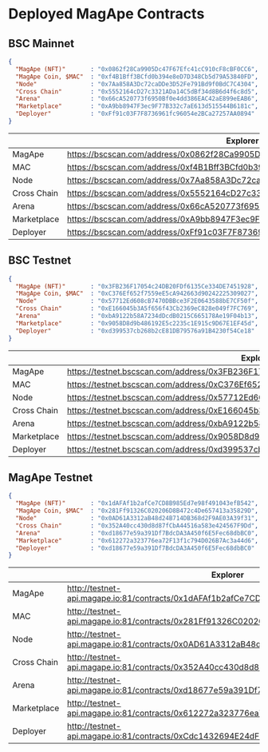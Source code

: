 # Deployed MagApe Contracts


## BSC Mainnet


```json
{
  "MagApe (NFT)"       : "0x0862f28Ca9905Dc47F67Efc41cC910cF8cBF0CC6",
  "MagApe Coin, $MAC"  : "0xf4B1Bff3BCfd0b394e8eD7D348Cb5d79A53840FD",
  "Node"               : "0x7Aa858A3Dc72caDDe3D52Fe791Bd9f0BdC7C4304",
  "Cross Chain"        : "0x5552164cD27c3321ADa14C5dBf34d8B6d4f6c8d5",
  "Arena"              : "0x66cA520773f6950Bf0e4dd386EAC42aE899eEAB6",
  "Marketplace"        : "0xA9bb8947F3ec9F77B332c7aE613d515544B6181c",
  "Deployer"           : "0xFf91c03F7F8736961fc96054e2BCa27257AA0894"
}
```
|  | Explorer |
| --- | --- |
| MagApe | https://bscscan.com/address/0x0862f28Ca9905Dc47F67Efc41cC910cF8cBF0CC6#code |
| MAC | https://bscscan.com/address/0xf4B1Bff3BCfd0b394e8eD7D348Cb5d79A53840FD#code |
| Node | https://bscscan.com/address/0x7Aa858A3Dc72caDDe3D52Fe791Bd9f0BdC7C4304#code |
| Cross Chain | https://bscscan.com/address/0x5552164cD27c3321ADa14C5dBf34d8B6d4f6c8d5#code |
| Arena | https://bscscan.com/address/0x66cA520773f6950Bf0e4dd386EAC42aE899eEAB6#code |
| Marketplace | https://bscscan.com/address/0xA9bb8947F3ec9F77B332c7aE613d515544B6181c#code |
| Deployer | https://bscscan.com/address/0xFf91c03F7F8736961fc96054e2BCa27257AA0894#code |

## BSC Testnet


```json
{
  "MagApe (NFT)"       : "0x3FB236F17054c24DB20FDf6135Ce334DE7451928",
  "MagApe Coin, $MAC"  : "0xC376Ef652f7559eE5cA942663d90242225309027",
  "Node"               : "0x57712Ed608cB7470DBBce3F2E0643588bE7CF50f",
  "Cross Chain"        : "0xE166045b3A5f656f43Cb2369eC828e049f7FC769",  
  "Arena"              : "0xbA9122b58A7234dDcdB0215C665178Ae19F04b13",
  "Marketplace"        : "0x9058D8d9b486192E5c2235c1E915c9D67E1EF45d",
  "Deployer"           : "0xd399537cb268b2cE81DB79576a91B4230f54Ce18"
}
```
|  | Explorer |
| --- | --- |
| MagApe | https://testnet.bscscan.com/address/0x3FB236F17054c24DB20FDf6135Ce334DE7451928#code |
| MAC | https://testnet.bscscan.com/address/0xC376Ef652f7559eE5cA942663d90242225309027#code |
| Node | https://testnet.bscscan.com/address/0x57712Ed608cB7470DBBce3F2E0643588bE7CF50f#code |
| Cross Chain | https://testnet.bscscan.com/address/0xE166045b3A5f656f43Cb2369eC828e049f7FC769#code |
| Arena | https://testnet.bscscan.com/address/0xbA9122b58A7234dDcdB0215C665178Ae19F04b13#code |
| Marketplace | https://testnet.bscscan.com/address/0x9058D8d9b486192E5c2235c1E915c9D67E1EF45d#code |
| Deployer | https://testnet.bscscan.com/address/0xd399537cb268b2cE81DB79576a91B4230f54Ce18#code |


## MagApe Testnet


```json
{
  "MagApe (NFT)"       : "0x1dAFAf1b2afCe7CD8B985Ed7e98f491043efB542",
  "MagApe Coin, $MAC"  : "0x281Ff91326C020206D8B472c4De657413a35829D",
  "Node"               : "0x0AD61A3312aB48d24B714DB368d2F9AE03A39f31",
  "Cross Chain"        : "0x352A40cc430d8d87fCbA44516a583e424567F9Dd",
  "Arena"              : "0xd18677e59a391Df7BdcDA3A450f6E5Fec68dbBC0",
  "Marketplace"        : "0x612272a323776ea72F13f1c794D026B7Ac3a44d6",
  "Deployer"           : "0xd18677e59a391Df7BdcDA3A450f6E5Fec68dbBC0"
}
```
|  | Explorer |
| --- | --- |
| MagApe | http://testnet-api.magape.io:81/contracts/0x1dAFAf1b2afCe7CD8B985Ed7e98f491043efB542 |
| MAC | http://testnet-api.magape.io:81/contracts/0x281Ff91326C020206D8B472c4De657413a35829D |
| Node | http://testnet-api.magape.io:81/contracts/0x0AD61A3312aB48d24B714DB368d2F9AE03A39f31 |
| Cross Chain | http://testnet-api.magape.io:81/contracts/0x352A40cc430d8d87fCbA44516a583e424567F9Dd |
| Arena | http://testnet-api.magape.io:81/contracts/0xd18677e59a391Df7BdcDA3A450f6E5Fec68dbBC0 |
| Marketplace | http://testnet-api.magape.io:81/contracts/0x612272a323776ea72F13f1c794D026B7Ac3a44d6 |
| Deployer | http://testnet-api.magape.io:81/contracts/0xCdc1432694E24dF98384Be0319018554e42E331a |


